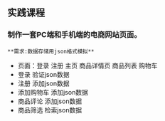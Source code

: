 ## 实践课程
### 制作一套PC端和手机端的电商网站页面。
    **需求:数据存储用json格式模拟**
+ 页面：登录 注册 主页 商品详情页 商品列表 购物车
+ 登录 验证json数据
+ 注册 添加json数据
+ 添加购物车 添加json数据
+ 商品评论 添加json数据
+ 商品筛选 检索json数据

